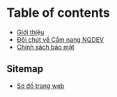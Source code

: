 # Table of contents

* [Giới thiệu](README.md)
* [Đôi chút về Cẩm nang NQDEV](<README (1).md>)
* [Chính sách bảo mật](chinh-sach-bao-mat.md)

## Sitemap

* [Sơ đồ trang web](sitemap/so-do-trang-web.md)
